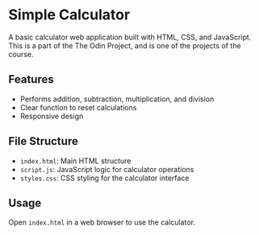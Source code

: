 # Simple Calculator

A basic calculator web application built with HTML, CSS, and JavaScript. This is a part of the The Odin Project, and is one of the projects of the course.

## Features

- Performs addition, subtraction, multiplication, and division
- Clear function to reset calculations
- Responsive design

## File Structure

- `index.html`: Main HTML structure
- `script.js`: JavaScript logic for calculator operations
- `styles.css`: CSS styling for the calculator interface

## Usage

Open `index.html` in a web browser to use the calculator.